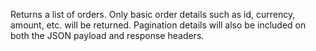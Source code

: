 Returns a list of orders. Only basic order details such as id, currency, amount, etc. will be returned. Pagination details will also be included on both the JSON payload and response headers.
